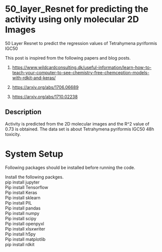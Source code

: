 # 50_layer_Resnet for predicting the activity using only molecular 2D Images
50 Layer Resnet to predict the regression values of Tetrahymena pyriformis IGC50

This post is inspired from the following papers and blog posts.

1) https://www.wildcardconsulting.dk/useful-information/learn-how-to-teach-your-computer-to-see-chemistry-free-chemception-models-with-rdkit-and-keras/

2) https://arxiv.org/abs/1706.06689

3) https://arxiv.org/abs/1710.02238


## Description
Activity is predicted from the 2D molecular images and the R^2 value of 0.73 is obtained. The data set is about 
Tetrahymena pyriformis IGC50 48h toxicity.




# System Setup
Following packages should be installed before running the code.

Install the following packges.<br/>
      pip install jupyter<br/>
      Pip install Tensorflow<br/>
      Pip install Keras<br/>
      Pip install sklearn<br/>
      Pip install PIL<br/>
      Pip install pandas<br/>
      Pip install numpy<br/>
      Pip install scipy<br/>
      Pip install openpyxl<br/>
      Pip install xlsxwriter<br/>
      Pip install h5py<br/>
      Pip install matplotlib<br/>
      pip install rdkit
